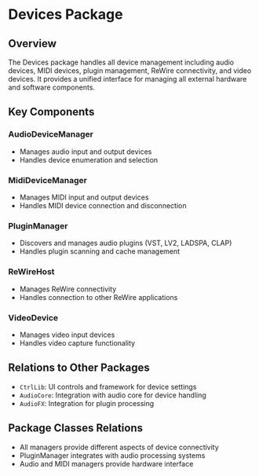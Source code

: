 # Devices Package

## Overview
The Devices package handles all device management including audio devices, MIDI devices, plugin management, ReWire connectivity, and video devices. It provides a unified interface for managing all external hardware and software components.

## Key Components

### AudioDeviceManager
- Manages audio input and output devices
- Handles device enumeration and selection

### MidiDeviceManager
- Manages MIDI input and output devices
- Handles MIDI device connection and disconnection

### PluginManager
- Discovers and manages audio plugins (VST, LV2, LADSPA, CLAP)
- Handles plugin scanning and cache management

### ReWireHost
- Manages ReWire connectivity
- Handles connection to other ReWire applications

### VideoDevice
- Manages video input devices
- Handles video capture functionality

## Relations to Other Packages
- `CtrlLib`: UI controls and framework for device settings
- `AudioCore`: Integration with audio core for device handling
- `AudioFX`: Integration for plugin processing

## Package Classes Relations
- All managers provide different aspects of device connectivity
- PluginManager integrates with audio processing systems
- Audio and MIDI managers provide hardware interface
